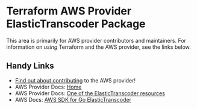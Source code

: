 # Terraform AWS Provider ElasticTranscoder Package

This area is primarily for AWS provider contributors and maintainers. For information on _using_ Terraform and the AWS provider, see the links below.


## Handy Links

* [Find out about contributing](https://hashicorp.github.io/terraform-provider-aws/#contribute) to the AWS provider!
* AWS Provider Docs: [Home](https://registry.terraform.io/providers/hashicorp/aws/latest/docs)
* AWS Provider Docs: [One of the ElasticTranscoder resources](https://registry.terraform.io/providers/hashicorp/aws/latest/docs/resources/elastictranscoder_pipeline)
* AWS Docs: [AWS SDK for Go ElasticTranscoder](https://docs.aws.amazon.com/sdk-for-go/api/service/elastictranscoder/)
